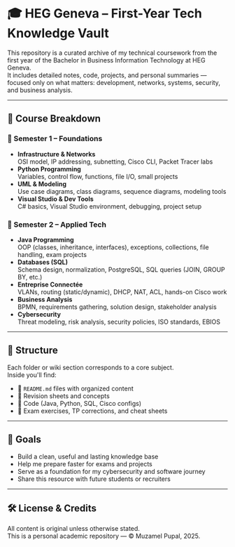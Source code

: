 # 🎓 HEG Geneva – First-Year Tech Knowledge Vault

This repository is a curated archive of my technical coursework from the first year of the Bachelor in Business Information Technology at HEG Geneva.  
It includes detailed notes, code, projects, and personal summaries — focused only on what matters: development, networks, systems, security, and business analysis.

---

## 🧭 Course Breakdown

### 🧱 Semester 1 – Foundations
- **Infrastructure & Networks**  
  OSI model, IP addressing, subnetting, Cisco CLI, Packet Tracer labs
- **Python Programming**  
  Variables, control flow, functions, file I/O, small projects
- **UML & Modeling**  
  Use case diagrams, class diagrams, sequence diagrams, modeling tools
- **Visual Studio & Dev Tools**  
  C# basics, Visual Studio environment, debugging, project setup

### 🚀 Semester 2 – Applied Tech
- **Java Programming**  
  OOP (classes, inheritance, interfaces), exceptions, collections, file handling, exam projects
- **Databases (SQL)**  
  Schema design, normalization, PostgreSQL, SQL queries (JOIN, GROUP BY, etc.)
- **Entreprise Connectée**  
  VLANs, routing (static/dynamic), DHCP, NAT, ACL, hands-on Cisco work
- **Business Analysis**  
  BPMN, requirements gathering, solution design, stakeholder analysis
- **Cybersecurity**  
  Threat modeling, risk analysis, security policies, ISO standards, EBIOS

---

## 📁 Structure

Each folder or wiki section corresponds to a core subject.  
Inside you'll find:
- 📄 `README.md` files with organized content
- 🧾 Revision sheets and concepts
- 📁 Code (Java, Python, SQL, Cisco configs)
- 🧪 Exam exercises, TP corrections, and cheat sheets

---

## 🎯 Goals

- Build a clean, useful and lasting knowledge base
- Help me prepare faster for exams and projects
- Serve as a foundation for my cybersecurity and software journey
- Share this resource with future students or recruiters

---

## 🛠️ License & Credits

All content is original unless otherwise stated.  
This is a personal academic repository — © Muzamel Pupal, 2025.
